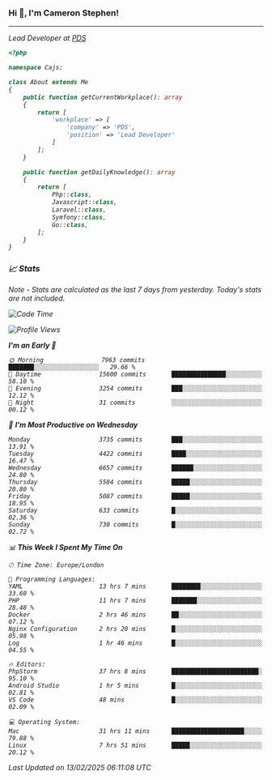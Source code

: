 ### Hi 👋, I'm Cameron Stephen!
<hr>
<p><em>Lead Developer at <a href="https://prindatasolutions.co.uk">PDS</a></p>


```php
<?php

namespace Cajs;

class About extends Me
{
    public function getCurrentWorkplace(): array
    {
        return [
            'workplace' => [
                'company' => 'PDS',
                'position' => 'Lead Developer'
            ]
        ];
    }

    public function getDailyKnowledge(): array
    {
        return [
            Php::class,
            Javascript::class,
            Laravel::class,
            Symfony::class,
            Go::class,
        ];
    }
}
```

### 📈 Stats
<p><em>Note - Stats are calculated as the last 7 days from yesterday. Today's stats are not included.</em></p>


<!--START_SECTION:waka-->
![Code Time](http://img.shields.io/badge/Code%20Time-4%2C309%20hrs%2034%20mins-blue)

![Profile Views](http://img.shields.io/badge/Profile%20Views-0-blue)

**I'm an Early 🐤** 

```text
🌞 Morning                7963 commits        ███████░░░░░░░░░░░░░░░░░░   29.66 % 
🌆 Daytime                15600 commits       ███████████████░░░░░░░░░░   58.10 % 
🌃 Evening                3254 commits        ███░░░░░░░░░░░░░░░░░░░░░░   12.12 % 
🌙 Night                  31 commits          ░░░░░░░░░░░░░░░░░░░░░░░░░   00.12 % 
```
📅 **I'm Most Productive on Wednesday** 

```text
Monday                   3735 commits        ███░░░░░░░░░░░░░░░░░░░░░░   13.91 % 
Tuesday                  4422 commits        ████░░░░░░░░░░░░░░░░░░░░░   16.47 % 
Wednesday                6657 commits        ██████░░░░░░░░░░░░░░░░░░░   24.80 % 
Thursday                 5584 commits        █████░░░░░░░░░░░░░░░░░░░░   20.80 % 
Friday                   5087 commits        █████░░░░░░░░░░░░░░░░░░░░   18.95 % 
Saturday                 633 commits         █░░░░░░░░░░░░░░░░░░░░░░░░   02.36 % 
Sunday                   730 commits         █░░░░░░░░░░░░░░░░░░░░░░░░   02.72 % 
```


📊 **This Week I Spent My Time On** 

```text
🕑︎ Time Zone: Europe/London

💬 Programming Languages: 
YAML                     13 hrs 7 mins       ████████░░░░░░░░░░░░░░░░░   33.60 % 
PHP                      11 hrs 7 mins       ███████░░░░░░░░░░░░░░░░░░   28.48 % 
Docker                   2 hrs 46 mins       ██░░░░░░░░░░░░░░░░░░░░░░░   07.12 % 
Nginx Configuration      2 hrs 20 mins       █░░░░░░░░░░░░░░░░░░░░░░░░   05.98 % 
Log                      1 hr 46 mins        █░░░░░░░░░░░░░░░░░░░░░░░░   04.55 % 

🔥 Editors: 
PhpStorm                 37 hrs 8 mins       ████████████████████████░   95.10 % 
Android Studio           1 hr 5 mins         █░░░░░░░░░░░░░░░░░░░░░░░░   02.81 % 
VS Code                  48 mins             █░░░░░░░░░░░░░░░░░░░░░░░░   02.09 % 

💻 Operating System: 
Mac                      31 hrs 11 mins      ████████████████████░░░░░   79.88 % 
Linux                    7 hrs 51 mins       █████░░░░░░░░░░░░░░░░░░░░   20.12 % 
```


 Last Updated on 13/02/2025 06:11:08 UTC
<!--END_SECTION:waka-->
